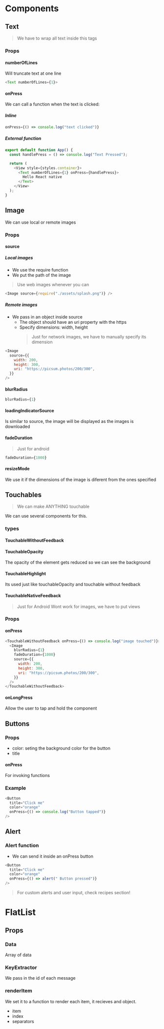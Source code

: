 # Components

## Text

> We have to wrap all text inside this tags

### Props

#### numberOfLines

Will truncate text at one line

```javascript
<Text numberOfLines={1}>
```

#### onPress

We can call a function when the text is clicked:

##### Inline

```javascript
onPress={() => console.log("text clicked")}
```

##### External function

```javascript
export default function App() {
  const handlePress = () => console.log("Text Pressed");

  return (
    <View style={styles.container}>
      <Text numberOfLines={1} onPress={handlePress}>
        Hello React native
      </Text>
    </View>
  );
}
```

## Image

We can use local or remote images

### Props

#### source

##### Local images

- We use the require function
- We put the path of the image

> Use web images whenever you can

```javascript
<Image source={require("./assets/splash.png")} />
```

##### Remote images

- We pass in an object inside source
  - The object should have an uri property with the https
  - Specify dimensions: width, height
    > Just for network images, we have to manually specify its dimension

```javascript
<Image
  source={{
    width: 200,
    height: 300,
    uri: "https://picsum.photos/200/300",
  }}
/>
```

#### blurRadius

```javascript
blurRadius={1}
```

#### loadingIndicatorSource

Is similar to source, the image will be displayed as the images is downloaded

#### fadeDuration

> Just for android

```javascript
fadeDuration={1000}
```

#### resizeMode

We use it if the dimensions of the image is diferent from the ones specified

## Touchables

> We can make ANYTHING touchable

We can use several components for this.

### types

#### TouchableWithoutFeedback

#### TouchableOpacity

The opacity of the element gets reduced so we can see the background

#### TouchableHighlight

Its used just like touchableOpacity and touchable without feedback

#### TouchableNativeFeedback

> Just for Android
> Wont work for images, we have to put views

### Props

#### onPress

```javascript
<TouchableWithoutFeedback onPress={() => console.log("image touched")}>
  <Image
    blurRadius={1}
    fadeDuration={1000}
    source={{
      width: 200,
      height: 300,
      uri: "https://picsum.photos/200/300",
    }}
  />
</TouchableWithoutFeedback>
```

#### onLongPress

Allow the user to tap and hold the component

## Buttons

### Props

- color: seting the background color for the button
- title

#### onPress

For invoking functions

### Example

```javascript
<Button
  title="Click me"
  color="orange"
  onPress={() => console.log("Button tapped")}
/>
```

## Alert

### Alert function

- We can send it inside an onPress button

```javascript
<Button
  title="Click me"
  color="orange"
  onPress={() => alert(" Button pressed")}
/>
```

> For custom alerts and user input, check recipes section!

# FlatList

## Props

### Data

Array of data

### KeyExtractor

We pass in the id of each message

### renderItem

We set it to a function to render each item, it recieves and object.

- item
- index
- separators
